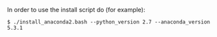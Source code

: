 In order to use the install script do (for example):

```
$ ./install_anaconda2.bash --python_version 2.7 --anaconda_version 5.3.1
```

